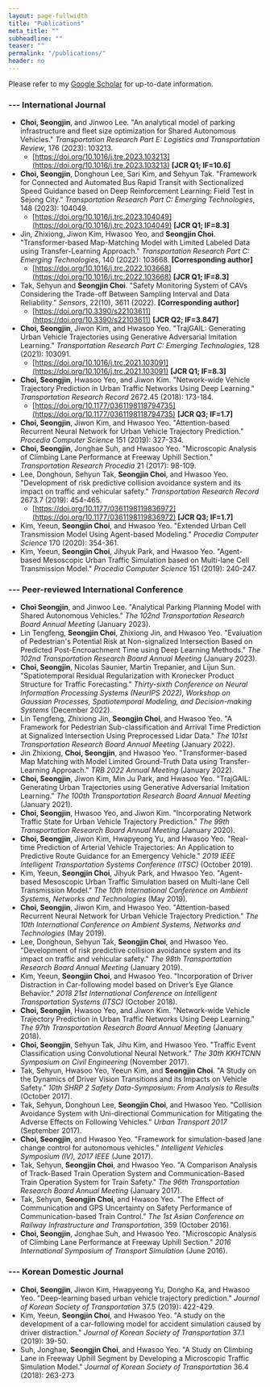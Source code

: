 ```yaml
---
layout: page-fullwidth
title: "Publications"
meta_title: ""
subheadline: ""
teaser: ""
permalink: "/publications/"
header: no
---
```

Please refer to my [Google Scholar](https://scholar.google.com/citations?user=tyLWFk4AAAAJ) for up-to-date information.

<!-- ### --- Publications Under Review
- **Choi, Seongjin** and Jinwoo Lee. "Optimal Parking Planning for Shared Autonomous Vehicles"
  - Available at [arXiv: https://arxiv.org/abs/2208.03718](https://arxiv.org/abs/2208.03718)
  - Under review in Transportation Research Part E: Logistics and Transportation Review

- **Choi, Seongjin**, Nicolas Saunier, Vincent Zhihao Zheng, Martin Trepanier, and Lijun Sun. "Scalable Dynamic Mixture Model with Full Covariance for Probabilistic Traffic Forecasting"
  - Submitted to the Fortieth International Conference on Machine Learning (ICML 2023)

- **Choi, Seongjin**, Nicolas Saunier, Martin Trepanier, and Lijun Sun. "Spatiotemporal Residual Regularization with Dynamic Mixtures for Traffic Forecasting"
  - Available at [arXiv: https://arxiv.org/abs/2212.06653](https://arxiv.org/abs/2212.06653)
  - Submitted to the 25th International Symposium on Transportation and Traffic Theory (ISTTT25)

- Zheng, Vincent Zhihao **Seongjin Choi**, and Lijun Sun. "Enhancing Deep Traffic Forecasting Models with Matrix-valued Seasonal Autoregressive Errors"
  - Submitted to International Joint Conference on Artificial Intelligent (IJCAI 2023)

- Jiang, Sicong, **Seongjin Choi**, and Lijun Sun. "Communication-Aware Reinforcement Learning for Cooperative Longitudinal Control for Connected and Autonomous Vehicles"
  - Submitted to Transportation Research Part C
  - As one of co-first authors and as a corresponding author -->

### --- International Journal
- **Choi, Seongjin**, and Jinwoo Lee. "An analytical model of parking infrastructure and fleet size optimization for Shared Autonomous Vehicles." *Transportation Research Part E: Logistics and Transportation Review*, 176 (2023): 103213. 
    - [https://doi.org/10.1016/j.tre.2023.103213](https://doi.org/10.1016/j.tre.2023.103213) **[JCR Q1; IF=10.6]**
- **Choi, Seongjin**, Donghoun Lee, Sari Kim, and Sehyun Tak. "Framework for Connected and Automated Bus Rapid Transit with Sectionalized Speed Guidance based on Deep Reinforcement Learning: Field Test in Sejong City." *Transportation Research Part C: Emerging Technologies*, 148 (2023): 104049. 
    - [https://doi.org/10.1016/j.trc.2023.104049](https://doi.org/10.1016/j.trc.2023.104049) **[JCR Q1; IF=8.3]**
- Jin, Zhixiong, Jiwon Kim, Hwasoo Yeo, and **Seongjin Choi**. "Transformer-based Map-Matching Model with Limited Labeled Data using Transfer-Learning Approach." *Transportation Research Part C: Emerging Technologies*, 140 (2022): 103668. **[Corresponding author]**
    - [https://doi.org/10.1016/j.trc.2022.103668](https://doi.org/10.1016/j.trc.2022.103668) **[JCR Q1; IF=8.3]**
- Tak, Sehyun and **Seongjin Choi**. "Safety Monitoring System of CAVs Considering the Trade-off Between Sampling Interval and Data Reliability." *Sensors*, 22(10), 3611 (2022). **[Corresponding author]**
    - [https://doi.org/10.3390/s22103611](https://doi.org/10.3390/s22103611) **[JCR Q2; IF=3.847]**
- **Choi, Seongjin**, Jiwon Kim, and Hwasoo Yeo. "TrajGAIL: Generating Urban Vehicle Trajectories using Generative Adversarial Imitation Learning." *Transportation Research Part C: Emerging Technologies*, 128 (2021): 103091. 
    - [https://doi.org/10.1016/j.trc.2021.103091](https://doi.org/10.1016/j.trc.2021.103091) **[JCR Q1; IF=8.3]**
- **Choi, Seongjin**, Hwasoo Yeo, and Jiwon Kim. "Network-wide Vehicle Trajectory Prediction in Urban Traffic Networks Using Deep Learning." *Transportation Research Record* 2672.45 (2018): 173-184. 
    - [https://doi.org/10.1177/0361198118794735](https://doi.org/10.1177/0361198118794735) **[JCR Q3; IF=1.7]**
- **Choi, Seongjin**, Jiwon Kim, and Hwasoo Yeo. "Attention-based Recurrent Neural Network for Urban Vehicle Trajectory Prediction." *Procedia Computer Science* 151 (2019): 327-334.
- **Choi, Seongjin**, Jonghae Suh, and Hwasoo Yeo. "Microscopic Analysis of Climbing Lane Performance at Freeway Uphill Section." *Transportation Research Procedia* 21 (2017): 98-109.
- Lee, Donghoun, Sehyun Tak, **Seongjin Choi**, and Hwasoo Yeo. "Development of risk predictive collision avoidance system and its impact on traffic and vehicular safety." *Transportation Research Record* 2673.7 (2019): 454-465. 
    - [https://doi.org/10.1177/0361198119836972](https://doi.org/10.1177/0361198119836972) **[JCR Q3; IF=1.7]**
- Kim, Yeeun, **Seongjin Choi**, and Hwasoo Yeo. "Extended Urban Cell Transmission Model Using Agent-based Modeling." *Procedia Computer Science* 170 (2020): 354-361.
- Kim, Yeeun, **Seongjin Choi**, Jihyuk Park, and Hwasoo Yeo. "Agent-based Mesoscopic Urban Traffic Simulation based on Multi-lane Cell Transmission Model." *Procedia Computer Science* 151 (2019): 240-247.

### --- Peer-reviewed International Conference
- **Choi Seongjin**, and Jinwoo Lee. "Analytical Parking Planning Model with Shared Autonomous Vehicles." *The 102nd Transportation Research Board Annual Meeting* (January 2023).
- Lin Tengfeng, **Seongjin Choi**, Zhixiong Jin, and Hwasoo Yeo. "Evaluation of Pedestrian's Potential Risk at Non-signalized Intersection Based on Predicted Post-Encroachment Time using Deep Learning Methods." *The 102nd Transportation Research Board Annual Meeting* (January 2023).
- **Choi, Seongjin**, Nicolas Saunier, Martin Trepanier, and Lijun Sun. "Spatiotemporal Residual Regularization with Kronecker Product Structure for Traffic Forecasting." *Thirty-sixth Conference on Neural Information Processing Systems (NeurIPS 2022), Workshop on Gaussian Processes, Spatiotemporal Modeling, and Decision-making Systems* (December 2022).
- Lin Tengfeng, Zhixiong Jin, **Seongjin Choi**, and Hwasoo Yeo. "A Framework for Pedestrian Sub-classification and Arrival Time Prediction at Signalized Intersection Using Preprocessed Lidar Data." *The 101st Transportation Research Board Annual Meeting* (January 2022).
- Jin Zhixiong, **Choi, Seongjin**, and Hwasoo Yeo. "Transformer-based Map Matching with Model Limited Ground-Truth Data using Transfer-Learning Approach." *TRB 2022 Annual Meeting* (January 2022).
- **Choi, Seongjin**, Jiwon Kim, Min Ju Park, and Hwasoo Yeo. "TrajGAIL: Generating Urban Trajectories using Generative Adversarial Imitation Learning." *The 100th Transportation Research Board Annual Meeting* (January 2021).
- **Choi, Seongjin**, Hwasoo Yeo, and Jiwon Kim. "Incorporating Network Traffic State for Urban Vehicle Trajectory Prediction." *The 99th Transportation Research Board Annual Meeting* (January 2020).
- **Choi, Seongjin**, Jiwon Kim, Hwapyeong Yu, and Hwasoo Yeo. "Real-time Prediction of Arterial Vehicle Trajectories: An Application to Predictive Route Guidance for an Emergency Vehicle." *2019 IEEE Intelligent Transportation Systems Conference (ITSC)* (October 2019).
- Kim, Yeeun, **Seongjin Choi**, Jihyuk Park, and Hwasoo Yeo. "Agent-based Mesoscopic Urban Traffic Simulation based on Multi-lane Cell Transmission Model." *The 10th International Conference on Ambient Systems, Networks and Technologies* (May 2019).
- **Choi, Seongjin**, Jiwon Kim, and Hwasoo Yeo. "Attention-based Recurrent Neural Network for Urban Vehicle Trajectory Prediction." *The 10th International Conference on Ambient Systems, Networks and Technologies* (May 2019).
- Lee, Donghoun, Sehyun Tak, **Seongjin Choi**, and Hwasoo Yeo. "Development of risk predictive collision avoidance system and its impact on traffic and vehicular safety." *The 98th Transportation Research Board Annual Meeting* (January 2019).
- Kim, Yeeun, **Seongjin Choi**, and Hwasoo Yeo. "Incorporation of Driver Distraction in Car-following model based on Driver’s Eye Glance Behavior." *2018 21st International Conference on Intelligent Transportation Systems (ITSC)* (October 2018).
- **Choi, Seongjin**, Hwasoo Yeo, and Jiwon Kim. "Network-wide Vehicle Trajectory Prediction in Urban Traffic Networks Using Deep Learning." *The 97th Transportation Research Board Annual Meeting* (January 2018).
- **Choi, Seongjin**, Sehyun Tak, Jihu Kim, and Hwasoo Yeo. "Traffic Event Classification using Convolutional Neural Network." *The 30th KKHTCNN Symposium on Civil Engineering* (November 2017).
- Tak, Sehyun, Hwasoo Yeo, Yeeun Kim, and **Seongjin Choi**. "A Study on the Dynamics of Driver Vision Transitions and its Impacts on Vehicle Safety." *10th SHRP 2 Safety Data-Symposium: From Analysis to Results* (October 2017).
- Tak, Sehyun, Donghoun Lee, **Seongjin Choi**, and Hwasoo Yeo. "Collision Avoidance System with Uni-directional Communication for Mitigating the Adverse Effects on Following Vehicles." *Urban Transport 2017* (September 2017).
- **Choi, Seongjin**, and Hwasoo Yeo. "Framework for simulation-based lane change control for autonomous vehicles." *Intelligent Vehicles Symposium (IV), 2017 IEEE* (June 2017).
- Tak, Sehyun, **Seongjin Choi**, and Hwasoo Yeo. "A Comparison Analysis of Track-Based Train Operation System and Communication-Based Train Operation System for Train Safety." *The 96th Transportation Research Board Annual Meeting* (January 2017).
- Tak, Sehyun, **Seongjin Choi**, and Hwasoo Yeo. "The Effect of Communication and GPS Uncertainty on Safety Performance of Communication-based Train Control." *The 1st Asian Conference on Railway Infrastructure and Transportation*, 359 (October 2016).
- **Choi, Seongjin**, Jonghae Suh, and Hwasoo Yeo. "Microscopic Analysis of Climbing Lane Performance at Freeway Uphill Section." *2016 International Symposium of Transport Simulation* (June 2016).

### --- Korean Domestic Journal
- **Choi, Seongjin**, Jiwon Kim, Hwapyeong Yu, Dongho Ka, and Hwasoo Yeo. "Deep-learning based urban vehicle trajectory prediction." *Journal of Korean Society of Transportation* 37.5 (2019): 422-429.
- Kim, Yeeun, **Seongjin Choi**, and Hwasoo Yeo. "A study on the development of a car-following model for accident simulation caused by driver distraction." *Journal of Korean Society of Transportation* 37.1 (2019): 39-50.
- Suh, Jonghae, **Seongjin Choi**, and Hwasoo Yeo. "A Study on Climbing Lane in Freeway Uphill Segment by Developing a Microscopic Traffic Simulation Model." *Journal of Korean Society of Transportation* 36.4 (2018): 263-273

